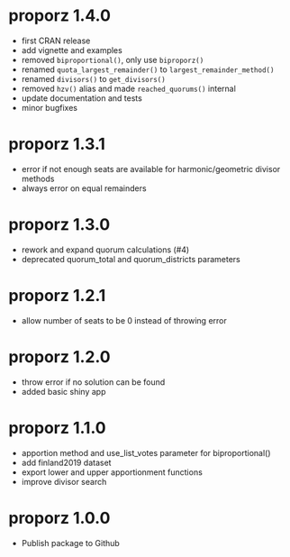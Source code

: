 # proporz 1.4.0

* first CRAN release
* add vignette and examples
* removed `biproportional()`, only use `biproporz()`
* renamed `quota_largest_remainder()` to `largest_remainder_method()`
* renamed `divisors()` to `get_divisors()`
* removed `hzv()` alias and made `reached_quorums()` internal
* update documentation and tests
* minor bugfixes

# proporz 1.3.1

* error if not enough seats are available for harmonic/geometric divisor methods
* always error on equal remainders

# proporz 1.3.0

* rework and expand quorum calculations (#4)
* deprecated quorum_total and quorum_districts parameters

# proporz 1.2.1

* allow number of seats to be 0 instead of throwing error

# proporz 1.2.0

* throw error if no solution can be found
* added basic shiny app

# proporz 1.1.0

* apportion method and use_list_votes parameter for biproportional() 
* add finland2019 dataset
* export lower and upper apportionment functions
* improve divisor search

# proporz 1.0.0

* Publish package to Github

